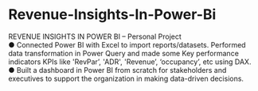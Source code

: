 # Revenue-Insights-In-Power-Bi

REVENUE INSIGHTS IN POWER BI – Personal Project  	 
●	Connected Power BI with Excel to import reports/datasets. Performed data transformation in Power Query and made some Key performance indicators KPIs like 'RevPar’, 'ADR', 'Revenue’, ‘occupancy’, etc using DAX. 
●	Built a dashboard in Power BI from scratch for stakeholders and executives to support the organization in making data-driven decisions.
